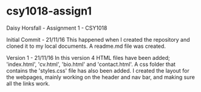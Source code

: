 # csy1018-assign1
Daisy Horsfall - Assignment 1 - CSY1018 


Initial Commit - 21/11/16
	This happened when I created the repository and cloned it to my local documents. A readme.md file was created.


Version 1 - 21/11/16
	In this version 4 HTML files have been added; 'index.html', 'cv.html', 'bio.html' and 'contact.html'. 
	A css folder that contains the 'styles.css' file has also been added. I created the layout for the webpages, 
	mainly working on the header and nav bar, and making sure all the links work.